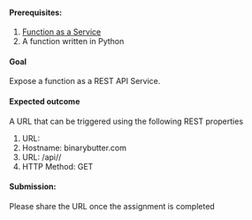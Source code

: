 #### Prerequisites:

1. [Function as a Service](function-as-a-service.md)
2. A function written in Python

#### Goal

Expose a function as a REST API Service.

#### Expected outcome

A URL that can be triggered using the following REST properties

1. URL:
  1. Hostname: binarybutter.com
  2. URL: /api/<student-id>/<api-name>
2. HTTP Method: GET

#### Submission:

Please share the URL once the assignment is completed
